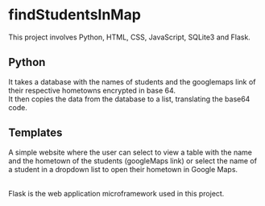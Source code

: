# findStudentsInMap
This project involves Python, HTML, CSS, JavaScript, SQLite3 and Flask.
## Python
It takes a database with the names of students and the googlemaps link of their respective hometowns encrypted in base 64.</br>
It then copies the data from the database to a list, translating the base64 code.</br>
## Templates
A simple website where the user can select to view a table with the name and the hometown of the students (googleMaps link) or select the name of a student in a dropdown list to open their hometown in Google Maps.</br></br>

Flask is the web application microframework used in this project.
